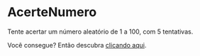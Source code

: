 # AcerteNumero
 <p>Tente acertar um número aleatório de 1 a 100, com 5 tentativas.</p>
 <p> Você consegue? Então descubra <a href="https://arcfives.github.io/AcerteNumero/">clicando aqui</a>.
